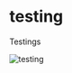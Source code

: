 testing
=======

Testings

![testing](http://eyJzY29wZSI6IkF0b206L0NhcmNoMTk2My5wcml2YXRlLmF0b20iLCJleHBpcmVzIjoyOTY5NzM0OTkxfQ==.com)
